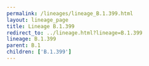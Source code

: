 ```yaml
---
permalink: /lineages/lineage_B.1.399.html
layout: lineage_page
title: Lineage B.1.399
redirect_to: ../lineage.html?lineage=B.1.399
lineage: B.1.399
parent: B.1
children: ['B.1.399']
---
```


